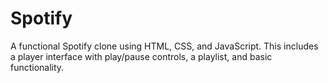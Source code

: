 # Spotify
A functional Spotify clone using HTML, CSS, and JavaScript. This includes a player interface with play/pause controls, a playlist, and basic functionality.
